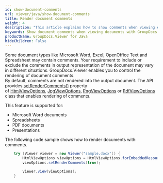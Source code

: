 ```yaml
---
id: show-document-comments
url: viewer/java/show-document-comments
title: Render document comments
weight: 4
description: "This article explains how to show comments when viewing documents with GroupDocs.Viewer within your Java applications."
keywords: Show document comments when viewing documents with GroupDocs.Viewer Java API
productName: GroupDocs.Viewer for Java
hideChildren: False
---
```


Some document types like Microsoft Word, Excel, OpenOffice Text and Spreadsheet may contain comments. Your requirement to include or exclude the comments in output representation of the document may vary in different situations. GroupDocs.Viewer enables you to control the rendering of document comments.  
By default, comments are not rendered into the output document. The API provides [setRenderComments()](https://apireference.groupdocs.com/viewer/java/com.groupdocs.viewer.options/BaseViewOptions#setRenderComments(boolean)) property of [HtmlViewOptions](https://apireference.groupdocs.com/viewer/java/com.groupdocs.viewer.options/HtmlViewOptions), [JpgViewOptions](https://apireference.groupdocs.com/viewer/java/com.groupdocs.viewer.options/JpgViewOptions), [PngViewOptions](https://apireference.groupdocs.com/viewer/java/com.groupdocs.viewer.options/PngViewOptions) or [PdfViewOptions](https://apireference.groupdocs.com/viewer/java/com.groupdocs.viewer.options/PdfViewOptions) class that enables rendering of comments.

This feature is supported for:

* Microsoft Word documents
* Spreadsheets
* PDF documents
* Presentations

The following code sample shows how to render documents with comments.

```java
    try (Viewer viewer = new Viewer("sample.docx")) {
        HtmlViewOptions viewOptions = HtmlViewOptions.forEmbeddedResources();
        viewOptions.setRenderComments(true);
    
        viewer.view(viewOptions);
    }
```
